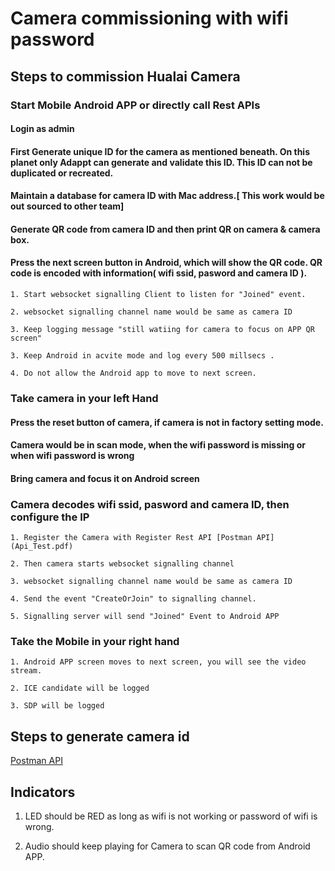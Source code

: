 # Camera commissioning with wifi password 

## Steps to commission Hualai Camera 

### Start Mobile Android APP or directly call Rest APIs 

#### Login as admin 

#### First Generate unique ID for the camera as mentioned beneath.  On this planet only Adappt can generate and validate this ID. This ID can not be duplicated or recreated. 


#### Maintain a database for camera ID with Mac address.[ This work would be out sourced to other team]

####  Generate QR code from camera ID and then print QR on camera & camera box.

#### Press the next screen button in Android, which will show the QR code. QR code is encoded with information( wifi ssid, pasword and  camera ID ).
    
    1. Start websocket signalling Client to listen for "Joined" event.

    2. websocket signalling channel name would be same as camera ID 

    3. Keep logging message "still watiing for camera to focus on APP QR screen" 
    
    3. Keep Android in acvite mode and log every 500 millsecs .

    4. Do not allow the Android app to move to next screen.



### Take camera in your left Hand 

#### Press the reset button of camera, if camera is not in factory setting mode.

#### Camera would be in scan mode, when the wifi password is missing or when wifi password is wrong

####  Bring camera and focus it on Android screen

###  Camera decodes wifi ssid, pasword and camera ID, then configure the IP

    1. Register the Camera with Register Rest API [Postman API](Api_Test.pdf)
    
    2. Then camera starts websocket signalling channel  
    
    3. websocket signalling channel name would be same as camera ID 

    4. Send the event "CreateOrJoin" to signalling channel. 

    5. Signalling server will send "Joined" Event to Android APP
    




### Take the Mobile in your right hand
   
    1. Android APP screen moves to next screen, you will see the video stream.

    2. ICE candidate will be logged

    3. SDP will be logged 


## Steps to generate camera id 
[Postman API](Api_Test.pdf)


## Indicators 

1. LED should be RED as long as wifi is not working or password of wifi is wrong.

2. Audio should keep playing for Camera to scan QR code from Android APP.



